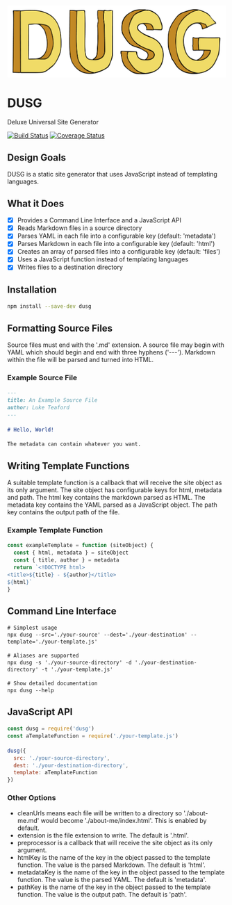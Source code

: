 <img alt="" src="dusg-logo.png">

# DUSG
Deluxe Universal Site Generator

[![Build Status](https://travis-ci.com/luketeaford/dusg.svg?branch=master)](https://travis-ci.com/luketeaford/dusg)
[![Coverage Status](https://coveralls.io/repos/github/luketeaford/dusg/badge.svg)](https://coveralls.io/github/luketeaford/dusg)

## Design Goals
DUSG is a static site generator that uses JavaScript instead of templating languages.

## What it Does
- [x] Provides a Command Line Interface and a JavaScript API
- [x] Reads Markdown files in a source directory
- [x] Parses YAML in each file into a configurable key (default: 'metadata')
- [x] Parses Markdown in each file into a configurable key (default: 'html')
- [x] Creates an array of parsed files into a configurable key (default: 'files')
- [x] Uses a JavaScript function instead of templating languages
- [x] Writes files to a destination directory

## Installation
```bash
npm install --save-dev dusg
```

## Formatting Source Files
Source files must end with the '.md' extension. A source file may begin with YAML which should begin and end with three hyphens ('---'). Markdown within the file will be parsed and turned into HTML.

### Example Source File
```md
---
title: An Example Source File
author: Luke Teaford
---

# Hello, World!

The metadata can contain whatever you want.
```

## Writing Template Functions
A suitable template function is a callback that will receive the site object as its only argument. The site object has configurable keys for html, metadata and path. The html key contains the markdown parsed as HTML. The metadata key contains the YAML parsed as a JavaScript object. The path key contains the output path of the file.

### Example Template Function
```js
const exampleTemplate = function (siteObject) {
  const { html, metadata } = siteObject
  const { title, author } = metadata
  return `<!DOCTYPE html>
<title>${title} - ${author}</title>
${html}`
}
```

## Command Line Interface
```console
# Simplest usage
npx dusg --src='./your-source' --dest='./your-destination' --template='./your-template.js'

# Aliases are supported
npx dusg -s './your-source-directory' -d './your-destination-directory' -t './your-template.js'

# Show detailed documentation
npx dusg --help
```

## JavaScript API
```js
const dusg = require('dusg')
const aTemplateFunction = require('./your-template.js')

dusg({
  src: './your-source-directory',
  dest: './your-destination-directory',
  template: aTemplateFunction
})
```

### Other Options
  - cleanUrls means each file will be written to a directory so './about-me.md' would become './about-me/index.html'. This is enabled by default.
  - extension is the file extension to write. The default is '.html'.
  - preprocessor is a callback that will receive the site object as its only argument.
  - htmlKey is the name of the key in the object passed to the template function. The value is the parsed Markdown. The default is 'html'.
  - metadataKey is the name of the key in the object passed to the template function. The value is the parsed YAML. The default is 'metadata'.
  - pathKey is the name of the key in the object passed to the template function. The value is the output path. The default is 'path'.

